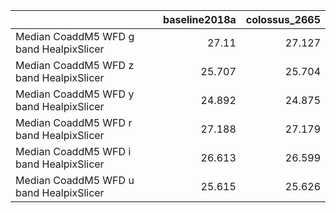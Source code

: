 |                                         |   baseline2018a |   colossus_2665 |
|:----------------------------------------|----------------:|----------------:|
| Median CoaddM5 WFD g band HealpixSlicer |          27.11  |          27.127 |
| Median CoaddM5 WFD z band HealpixSlicer |          25.707 |          25.704 |
| Median CoaddM5 WFD y band HealpixSlicer |          24.892 |          24.875 |
| Median CoaddM5 WFD r band HealpixSlicer |          27.188 |          27.179 |
| Median CoaddM5 WFD i band HealpixSlicer |          26.613 |          26.599 |
| Median CoaddM5 WFD u band HealpixSlicer |          25.615 |          25.626 |
